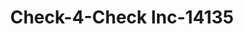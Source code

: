 ---
f_zip-code: 42501
f_state-code: KY
title: Check-4-Check Inc-14135
f_phone: 606-676-9605
f_city-only: Somerset
f_address: 2520 Monticello Road Somerset
f_location-unique-id: '14135'
slug: check-4-check-inc-14135
updated-on: '2024-05-30T13:46:58.046Z'
created-on: '2024-05-30T13:36:59.803Z'
published-on: '2024-05-30T13:54:32.469Z'
f_city-state: cms/city/somerset-ky.md
f_company: cms/company/check-4-check-inc.md
f_state: cms/state/kentucky.md
layout: '[payday-loan].html'
tags: payday-loan
---